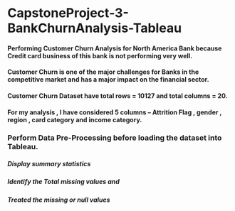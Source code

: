 # CapstoneProject-3-BankChurnAnalysis-Tableau
#### Performing Customer Churn Analysis for North America Bank because Credit card business of this bank is not performing very well.
#### Customer Churn is one of the major challenges for Banks in the competitive market and has a major impact on the financial sector. 
#### Customer Churn Dataset have total rows = 10127 and total columns = 20.
#### For my analysis , I have considered 5 columns – Attrition Flag , gender , region , card category and income category.
### Perform Data Pre-Processing before loading the dataset into Tableau.
##### Display summary statistics
##### Identify the Total missing values and 
##### Treated the missing or null values

